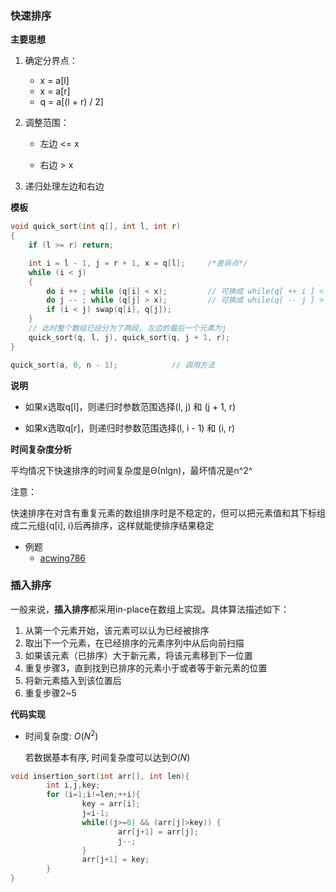 ### 快速排序

**主要思想**

1. 确定分界点：

   - x = a[l]
   - x = a[r]
   - q = a[(l + r) / 2]

2. 调整范围：

   - 左边 <= x

   - 右边 > x

3. 递归处理左边和右边

**模板**

```c
void quick_sort(int q[], int l, int r)
{
    if (l >= r) return;

    int i = l - 1, j = r + 1, x = q[l];     /*差异点*/
    while (i < j)
    {
        do i ++ ; while (q[i] < x);         // 可换成 while(q[ ++ i ] < x);
        do j -- ; while (q[j] > x);         // 可换成 while(q[ -- j ] > x);
        if (i < j) swap(q[i], q[j]);
    }
    // 此时整个数组已经分为了两段, 左边的最后一个元素为j
    quick_sort(q, l, j), quick_sort(q, j + 1, r);
}

quick_sort(a, 0, n - 1);            // 调用方法
```

**说明**

- 如果x选取q[l]，则递归时参数范围选择(l, j) 和 (j + 1, r)

- 如果x选取q[r]，则递归时参数范围选择(l, i - 1) 和 (i, r)



**时间复杂度分析**

平均情况下快速排序的时间复杂度是Θ(nlgn)，最坏情况是n^2^



注意：

快速排序在对含有重复元素的数组排序时是不稳定的，但可以把元素值和其下标组成二元组{q[i], i}后再排序，这样就能使排序结果稳定



- 例题
  - [acwing786](https://www.acwing.com/problem/content/788/)





### 插入排序

一般来说，**插入排序**都采用in-place在数组上实现。具体算法描述如下：

1. 从第一个元素开始，该元素可以认为已经被排序
2. 取出下一个元素，在已经排序的元素序列中从后向前扫描
3. 如果该元素（已排序）大于新元素，将该元素移到下一位置
4. 重复步骤3，直到找到已排序的元素小于或者等于新元素的位置
5. 将新元素插入到该位置后
6. 重复步骤2~5

**代码实现**

- 时间复杂度: $O(N ^ 2)$

  若数据基本有序, 时间复杂度可以达到$O(N)$

```cc
void insertion_sort(int arr[], int len){
        int i,j,key;
        for (i=1;i!=len;++i){
                key = arr[i];
                j=i-1;
                while((j>=0) && (arr[j]>key)) {
                        arr[j+1] = arr[j];
                        j--;
                }
                arr[j+1] = key;
        }
}
```

